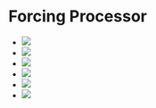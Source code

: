 # Forcing Processor
* ![](https://github.com/CIROH-UA/forcingprocessor/actions/workflows/forcingprocessor_nrds.yaml/badge.svg)
* ![](https://github.com/CIROH-UA/forcingprocessor/actions/workflows/forcingprocessor_aws_sources.yaml/badge.svg)
* ![](https://github.com/CIROH-UA/forcingprocessor/actions/workflows/forcingprocessor_gcs_sources.yaml/badge.svg)
* ![](https://github.com/CIROH-UA/forcingprocessor/actions/workflows/forcingprocessor_plotting.yaml/badge.svg)
* ![](https://github.com/CIROH-UA/forcingprocessor/actions/workflows/forcingprocessor_weights.yaml/badge.svg)
* ![](https://github.com/CIROH-UA/forcingprocessor/actions/workflows/forcingprocessor_output_opts.yaml/badge.svg)